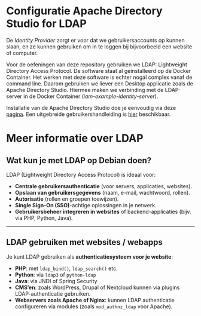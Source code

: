 # Configuratie Apache Directory Studio for LDAP

De _Identity Provider_ zorgt er voor dat we gebruikersaccounts op kunnen slaan, en ze kunnen gebruiken om in te loggen
bij bijvoorbeeld een website of computer.

Voor de oefeningen van deze repository gebruiken we LDAP: Lightweight Directory Access Protocol. De software staat al
geinstalleerd op de Docker Container. Het werken met deze software is echter nogal complex vanaf de command line.
Daarom gebruiken we liever een Desktop applicatie zoals de Apache Directory Studio. Hiermee maken we verbinding
met de LDAP-server in de Docker Container (*iam-example-identity-server*).

Installatie van de Apache Directory Studio doe je eenvoudig via deze
[pagina](https://directory.apache.org/studio/downloads.html). Een uitgebreide gebruikershandleiding
is [hier](https://directory.apache.org/studio/users-guide.html) beschikbaar.

# Meer informatie over LDAP

## Wat kun je met LDAP op Debian doen?

LDAP (Lightweight Directory Access Protocol) is ideaal voor:

- **Centrale gebruikersauthenticatie** (voor servers, applicaties, websites).
- **Opslaan van gebruikersgegevens** (naam, e-mail, wachtwoord, rollen).
- **Autorisatie** (rollen en groepen toewijzen).
- **Single Sign-On (SSO)**-achtige oplossingen in je netwerk.
- **Gebruikersbeheer integreren in websites** of backend-applicaties (bijv. via PHP, Python, Java).

---

## LDAP gebruiken met websites / webapps

Je kunt LDAP gebruiken als **authenticatiesysteem voor je website**:

- **PHP**: met `ldap_bind()`, `ldap_search()` etc.
- **Python**: via `ldap3` of `python-ldap`
- **Java**: via JNDI of Spring Security
- **CMS’en**: zoals WordPress, Drupal of Nextcloud kunnen via plugins LDAP-authenticatie gebruiken.
- **Webservers zoals Apache of Nginx**: kunnen LDAP authenticatie configureren via modules (zoals `mod_authnz_ldap` voor
  Apache).
